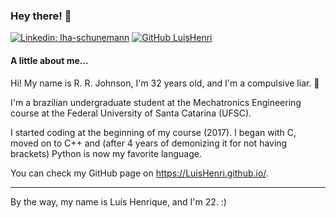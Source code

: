 ### Hey there! 👋
[![Linkedin: lha-schunemann](https://img.shields.io/badge/-LuisHenri-blue?style=flat-square&logo=Linkedin&logoColor=white&link=https://www.linkedin.com/in/lha-schunemann/)](https://www.linkedin.com/in/lha-schunemann/)
[![GitHub LuisHenri](https://img.shields.io/github/followers/LuisHenri?label=Follow%20me%21%20%3A%29&style=social)](https://github.com/LuisHenri)

#### A little about me...
Hi! My name is R. R. Johnson, I'm 32 years old, and I'm a compulsive liar. 🙂

I'm a brazilian undergraduate student at the Mechatronics Engineering course at the Federal University of Santa Catarina (UFSC).

I started coding at the beginning of my course (2017). I began with C, moved on to C++ and (after 4 years of demonizing it for not having brackets) Python is now my favorite language.

You can check my GitHub page on https://LuisHenri.github.io/.

---

By the way, my name is Luís Henrique, and I'm 22. :)
